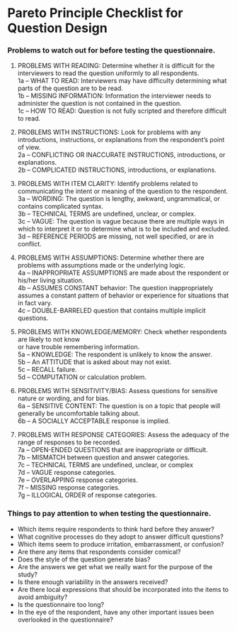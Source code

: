 # Pareto Principle Checklist for Question Design  
  
### Problems to watch out for before testing the questionnaire.  
  
1. PROBLEMS WITH READING: Determine whether it is difficult for the interviewers to read the question uniformly to all respondents.  
1a – WHAT TO READ: Interviewers may have difficulty determining what parts of the question are to be read.  
1b – MISSING INFORMATION: Information the interviewer needs to administer the question is not contained in the question.  
1c – HOW TO READ: Question is not fully scripted and therefore difficult to read.  
  
2. PROBLEMS WITH INSTRUCTIONS: Look for problems with any introductions, instructions, or explanations from the respondent’s point of view.  
2a – CONFLICTING OR INACCURATE INSTRUCTIONS, introductions, or explanations.  
2b – COMPLICATED INSTRUCTIONS, introductions, or explanations.  
  
3. PROBLEMS WITH ITEM CLARITY: Identify problems related to communicating the intent or meaning of the question to the respondent.  
3a – WORDING: The question is lengthy, awkward, ungrammatical, or contains complicated syntax.  
3b – TECHNICAL TERMS are undefined, unclear, or complex.  
3c – VAGUE: The question is vague because there are multiple ways in which to interpret it or to determine what is to be included and excluded.  
3d – REFERENCE PERIODS are missing, not well specified, or are in conflict.  
  
4. PROBLEMS WITH ASSUMPTIONS: Determine whether there are problems with assumptions made or the underlying logic.  
4a – INAPPROPRIATE ASSUMPTIONS are made about the respondent or his/her living situation.  
4b – ASSUMES CONSTANT behavior: The question inappropriately assumes a constant pattern of behavior or experience for situations that in fact vary.  
4c – DOUBLE-BARRELED question that contains multiple implicit questions.  
  
5. PROBLEMS WITH KNOWLEDGE/MEMORY: Check whether respondents are likely to not know  
or have trouble remembering information.  
5a – KNOWLEDGE: The respondent is unlikely to know the answer.  
5b – An ATTITUDE that is asked about may not exist.  
5c – RECALL failure.  
5d – COMPUTATION or calculation problem.  
  
6. PROBLEMS WITH SENSITIVITY/BIAS: Assess questions for sensitive nature or wording, and for bias.  
6a – SENSITIVE CONTENT: The question is on a topic that people will generally be uncomfortable talking about.  
6b – A SOCIALLY ACCEPTABLE response is implied.  
  
7. PROBLEMS WITH RESPONSE CATEGORIES: Assess the adequacy of the range of responses to be recorded.  
7a – OPEN-ENDED QUESTIONS that are inappropriate or difficult.  
7b – MISMATCH between question and answer categories.  
7c – TECHNICAL TERMS are undefined, unclear, or complex  
7d – VAGUE response categories.  
7e – OVERLAPPING response categories.  
7f – MISSING response categories.  
7g – ILLOGICAL ORDER of response categories.  
  
### Things to pay attention to when testing the questionnaire.  
- Which items require respondents to think hard before they answer?    
- What cognitive processes do they adopt to answer difficult questions?    
- Which items seem to produce irritation, embarrassment, or confusion?    
- Are there any items that respondents consider comical?    
- Does the style of the question generate bias?    
- Are the answers we get what we really want for the purpose of the study?    
- Is there enough variability in the answers received?    
- Are there local expressions that should be incorporated into the items to avoid ambiguity?    
- Is the questionnaire too long?    
- In the eye of the respondent, have any other important issues been overlooked in the questionnaire?    	
